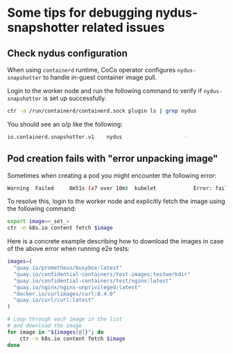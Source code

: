 # Some tips for debugging nydus-snapshotter related issues

## Check nydus configuration

When using `containerd` runtime, CoCo operator configures `nydus-snapshotter` to handle in-guest
container image pull.

Login to the worker node and run the following command to verify if `nydus-snapshotter` is set up successfully.

```sh
ctr -a /run/containerd/containerd.sock plugin ls | grep nydus
```

You should see an o/p like the following:

```sh
io.containerd.snapshotter.v1    nydus                    -              ok
```

## Pod creation fails with "error unpacking image"

Sometimes when creating a pod you might encounter the following error:

```sh
Warning  Failed     8m51s (x7 over 10m)  kubelet            Error: failed to create containerd container: error unpacking image: failed to extract layer sha256:d51af96cf93e225825efd484ea457f867cb2b967f7415b9a3b7e65a2f803838a: failed to get reader from content store: content digest sha256:ec562eabd705d25bfea8c8d79e4610775e375524af00552fe871d3338261563c: not found
```

To resolve this, login to the worker node and explicitly fetch the image using the following command:

```sh
export image=<_set_>
ctr -n k8s.io content fetch $image
```

Here is a concrete example describing how to download the images in case of the above error
when running e2e tests:

```sh
images=(
  "quay.io/prometheus/busybox:latest"
  "quay.io/confidential-containers/test-images:testworkdir"
  "quay.io/confidential-containers/test/nginx:latest"
  "quay.io/nginx/nginx-unprivileged:latest"
  "docker.io/curlimages/curl:8.4.0"
  "quay.io/curl/curl:latest"
)

# Loop through each image in the list
# and download the image
for image in "${images[@]}"; do
    ctr -n k8s.io content fetch $image
done
```

